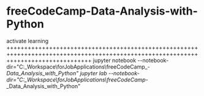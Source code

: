 # freeCodeCamp-Data-Analysis-with-Python
activate learning
++++++++++++++++++++++++++++++++++++++++++++++++++++++++++++++++++++++++++++++++++++++++++++++++++++++++++++++++++++++++++++++++++++
jupyter notebook --notebook-dir="C:\_Workspace\forJobApplications\freeCodeCamp_-_Data_Analysis_with_Python"
jupyter lab --notebook-dir="C:\_Workspace\forJobApplications\freeCodeCamp_-_Data_Analysis_with_Python"